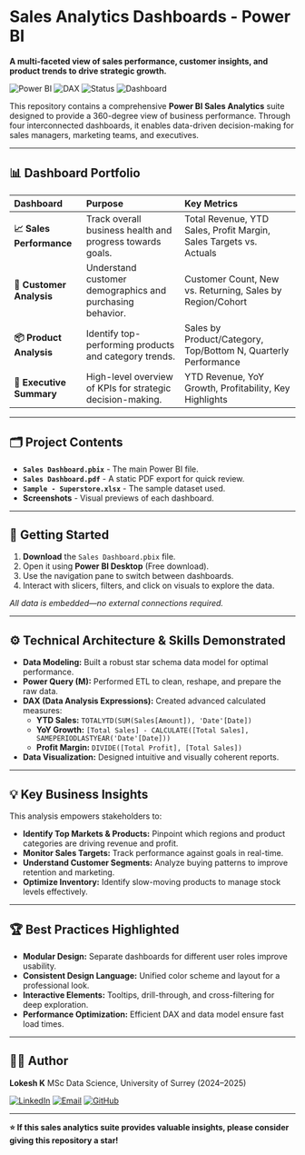 # Sales Analytics Dashboards - Power BI

**A multi-faceted view of sales performance, customer insights, and product trends to drive strategic growth.**

![Power BI](https://img.shields.io/badge/Platform-Power%20BI-yellow) ![DAX](https://img.shields.io/badge/Logic-DAX-orange) ![Status](https://img.shields.io/badge/Status-Complete-brightgreen) ![Dashboard](https://img.shields.io/badge/Contains-4%20Dashboards-blue)

This repository contains a comprehensive **Power BI Sales Analytics** suite designed to provide a 360-degree view of business performance. Through four interconnected dashboards, it enables data-driven decision-making for sales managers, marketing teams, and executives.

---

## 📊 Dashboard Portfolio

| Dashboard | Purpose | Key Metrics |
| :--- | :--- | :--- |
| **📈 Sales Performance** | Track overall business health and progress towards goals. | Total Revenue, YTD Sales, Profit Margin, Sales Targets vs. Actuals |
| **👥 Customer Analysis** | Understand customer demographics and purchasing behavior. | Customer Count, New vs. Returning, Sales by Region/Cohort |
| **📦 Product Analysis** | Identify top-performing products and category trends. | Sales by Product/Category, Top/Bottom N, Quarterly Performance |
| **🎯 Executive Summary** | High-level overview of KPIs for strategic decision-making. | YTD Revenue, YoY Growth, Profitability, Key Highlights |

---

## 🗂️ Project Contents

- **`Sales Dashboard.pbix`** - The main Power BI file.
- **`Sales Dashboard.pdf`** - A static PDF export for quick review.
- **`Sample - Superstore.xlsx`** - The sample dataset used.
- **Screenshots** - Visual previews of each dashboard.

---

## 🚀 Getting Started

1.  **Download** the `Sales Dashboard.pbix` file.
2.  Open it using **Power BI Desktop** (Free download).
3.  Use the navigation pane to switch between dashboards.
4.  Interact with slicers, filters, and click on visuals to explore the data.

*All data is embedded—no external connections required.*

---

## ⚙️ Technical Architecture & Skills Demonstrated

- **Data Modeling:** Built a robust star schema data model for optimal performance.
- **Power Query (M):** Performed ETL to clean, reshape, and prepare the raw data.
- **DAX (Data Analysis Expressions):** Created advanced calculated measures:
    - **YTD Sales:** `TOTALYTD(SUM(Sales[Amount]), 'Date'[Date])`
    - **YoY Growth:** `[Total Sales] - CALCULATE([Total Sales], SAMEPERIODLASTYEAR('Date'[Date]))`
    - **Profit Margin:** `DIVIDE([Total Profit], [Total Sales])`
- **Data Visualization:** Designed intuitive and visually coherent reports.

---

## 💡 Key Business Insights

This analysis empowers stakeholders to:
- **Identify Top Markets & Products:** Pinpoint which regions and product categories are driving revenue and profit.
- **Monitor Sales Targets:** Track performance against goals in real-time.
- **Understand Customer Segments:** Analyze buying patterns to improve retention and marketing.
- **Optimize Inventory:** Identify slow-moving products to manage stock levels effectively.

---

## 🏆 Best Practices Highlighted

- **Modular Design:** Separate dashboards for different user roles improve usability.
- **Consistent Design Language:** Unified color scheme and layout for a professional look.
- **Interactive Elements:** Tooltips, drill-through, and cross-filtering for deep exploration.
- **Performance Optimization:** Efficient DAX and data model ensure fast load times.

---

## 👨‍💻 Author

**Lokesh K**
MSc Data Science, University of Surrey (2024–2025)

[![LinkedIn](https://img.shields.io/badge/LinkedIn-Connect-blue?style=flat&logo=linkedin)](https://www.linkedin.com/in/lokeshkhadke)
[![Email](https://img.shields.io/badge/Email-Contact%20Me-red?style=flat&logo=gmail)](mailto:lkhadke16@outlook.com)
[![GitHub](https://img.shields.io/badge/GitHub-Follow-black?style=flat&logo=github)](https://github.com/Lokeshkhadke)

---

**⭐ If this sales analytics suite provides valuable insights, please consider giving this repository a star!**
